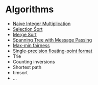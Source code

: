 # Algorithms
- [Naive Integer Multiplication](Naive-Integer-Multiplication.ipynb)
- [Selection Sort](Selection-Sort.ipynb)
- [Merge Sort](Merge-Sort.ipynb)
- [Spanning Tree with Message Passing](Spanning-Tree-with-Message-Passing.ipynb)
- [Max-min fairness](Max-min-fairness.ipynb)
- [Single-precision floating-point format](Single-precision-floating-point-format.ipynb)
- Trie
- Counting inversions
- Shortest path
- timsort
- ...
